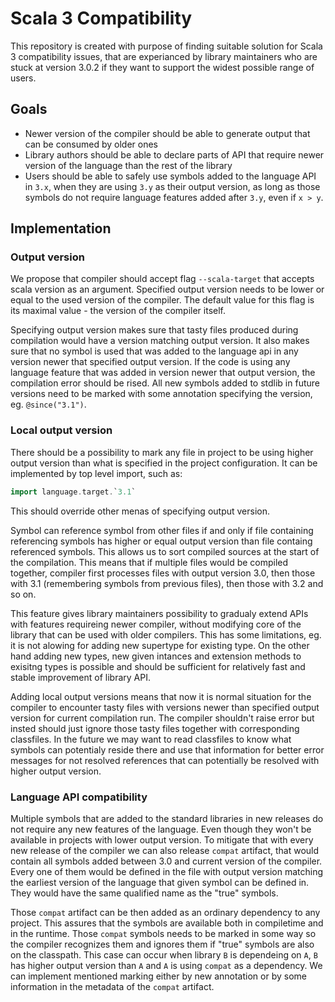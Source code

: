 # Scala 3 Compatibility

This repository is created with purpose of finding suitable solution for Scala 3 compatibility issues, that are experianced by library maintainers who are stuck at version 3.0.2 if they want to support the widest possible range of users.

## Goals

- Newer version of the compiler should be able to generate output that can be consumed by older ones
- Library authors should be able to declare parts of API that require newer version of the language than the rest of the library
- Users should be able to safely use symbols added to the language API in `3.x`, when they are using `3.y` as their output version, as long as those symbols do not require language features added after `3.y`, even if `x > y`.

## Implementation

### Output version

We propose that compiler should accept flag `--scala-target` that accepts scala version as an argument. Specified output version needs to be lower or equal to the used version of the compiler. The default value for this flag is its maximal value - the version of the compiler itself.

Specifying output version makes sure that tasty files produced during compilation would have a version matching output version. It also makes sure that no symbol is used that was added to the language api in any version newer that specified output version. If the code is using any language feature that was added in version newer that output version, the compilation error should be rised. All new symbols added to stdlib in future versions need to be marked with some annotation specifying the version, eg. `@since("3.1")`.

### Local output version

There should be a possibility to mark any file in project to be using higher output version than what is specified in the project configuration. It can be implemented by top level import, such as:

```scala
import language.target.`3.1`
```

This should override other menas of specifying output version.

Symbol can reference symbol from other files if and only if file containing referencing symbols has higher or equal output version than file containg referenced symbols. This allows us to sort compiled sources at the start of the compilation. This means that if multiple files would be compiled together, compiler first processes files with output version 3.0, then those with 3.1 (remembering symbols from previous files), then those with 3.2 and so on.

This feature gives library maintainers possibility to gradualy extend APIs with features requireing newer compiler, without modifying core of the library that can be used with older compilers. This has some limitations, eg. it is not alowing for adding new supertype for existing type. On the other hand adding new types, new given intances and extension methods to exisitng types is possible and should be sufficient for relatively fast and stable improvement of library API.

Adding local output versions means that now it is normal situation for the compiler to encounter tasty files with versions newer than specified output version for current compilation run. The compiler shouldn't raise error but insted should just ignore those tasty files together with corresponding classfiles. In the future we may want to read classfiles to know what symbols can potentialy reside there and use that information for better error messages for not resolved references that can potentially be resolved with higher output version.

### Language API compatibility

Multiple symbols that are added to the standard libraries in new releases do not require any new features of the language. Even though they won't be available in projects with lower output version. To mitigate that with every new release of the compiler we can also release `compat` artifact, that would contain all symbols added between 3.0 and current version of the compiler. Every one of them would be defined in the file with output version matching the earliest version of the language that given symbol can be defined in. They would have the same qualified name as the "true" symbols.

Those `compat` artifact can be then added as an ordinary dependency to any project. This assures that the symbols are available both in compiletime and in the runtime. Those `compat` symbols needs to be marked in some way so the compiler recognizes them and ignores them if "true" symbols are also on the classpath. This case can occur when library `B` is dependeing on `A`, `B` has higher output version than `A` and `A` is using `compat` as a dependency. We can implement mentioned marking either by new annotation or by some information in the metadata of the `compat` artifact.
